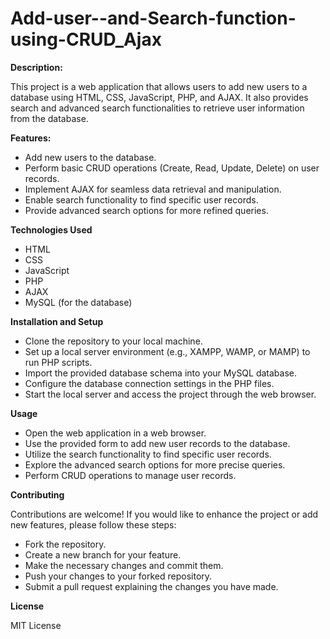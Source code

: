 # Add-user--and-Search-function-using-CRUD_Ajax

**Description:**

This project is a web application that allows users to add new users to a database using HTML, CSS, JavaScript, PHP, and AJAX. It also provides search and advanced search functionalities to retrieve user information from the database.

**Features:**

- Add new users to the database.
- Perform basic CRUD operations (Create, Read, Update, Delete) on user records.
- Implement AJAX for seamless data retrieval and manipulation.
- Enable search functionality to find specific user records.
- Provide advanced search options for more refined queries.
  
**Technologies Used**

- HTML
- CSS
- JavaScript
- PHP
- AJAX
- MySQL (for the database)
  
**Installation and Setup**

- Clone the repository to your local machine.
- Set up a local server environment (e.g., XAMPP, WAMP, or MAMP) to run PHP scripts.
- Import the provided database schema into your MySQL database.
- Configure the database connection settings in the PHP files.
- Start the local server and access the project through the web browser.
  
**Usage**

- Open the web application in a web browser.
- Use the provided form to add new user records to the database.
- Utilize the search functionality to find specific user records.
- Explore the advanced search options for more precise queries.
- Perform CRUD operations to manage user records.
  
**Contributing**

Contributions are welcome! If you would like to enhance the project or add new features, please follow these steps:

- Fork the repository.
- Create a new branch for your feature.
- Make the necessary changes and commit them.
- Push your changes to your forked repository.
- Submit a pull request explaining the changes you have made.
  
**License**

MIT License

